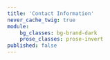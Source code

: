 ```yaml
---
title: 'Contact Information'
never_cache_twig: true
module:
    bg_classes: bg-brand-dark
    prose_classes: prose-invert
published: false
---
```


